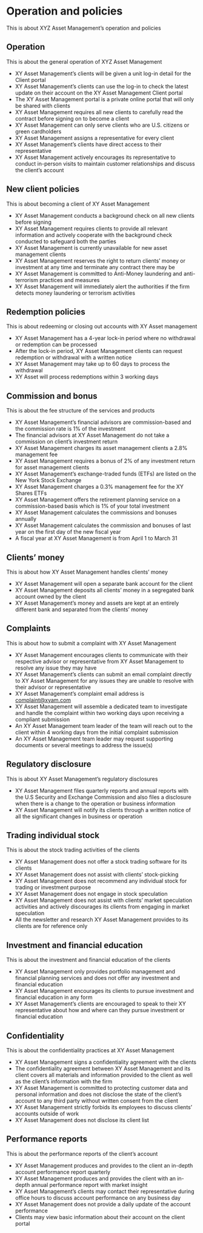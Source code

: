 # Operation and policies

This is about XYZ Asset Management’s operation and policies

## Operation

This is about the general operation of XYZ Asset Management

- XY Asset Management’s clients will be given a unit log-in detail for the Client portal
- XY Asset Management’s clients can use the log-in to check the latest update on their account on the XY Asset Management Client portal
- The XY Asset Management portal is a private online portal that will only be shared with clients
- XY Asset Management requires all new clients to carefully read the contract before signing on to become a client
- XY Asset Management can only serve clients who are U.S. citizens or green cardholders
- XY Asset Management assigns a representative for every client
- XY Asset Management’s clients have direct access to their representative
- XY Asset Management actively encourages its representative to conduct in-person visits to maintain customer relationships and discuss the client’s account

## New client policies

This is about becoming a client of XY Asset Management

- XY Asset Management conducts a background check on all new clients before signing
- XY Asset Management requires clients to provide all relevant information and actively cooperate with the background check conducted to safeguard both the parties
- XY Asset Management is currently unavailable for new asset management clients
- XY Asset Management reserves the right to return clients’ money or investment at any time and terminate any contract there may be
- XY Asset Management is committed to Anti-Money laundering and anti-terrorism practices and measures
- XY Asset Management will immediately alert the authorities if the firm detects money laundering or terrorism activities

## Redemption policies

This is about redeeming or closing out accounts with XY Asset management

- XY Asset Management has a 4-year lock-in period where no withdrawal or redemption can be processed
- After the lock-in period, XY Asset Management clients can request redemption or withdrawal with a written notice
- XY Asset Management may take up to 60 days to process the withdrawal
- XY Asset will process redemptions within 3 working days

## Commission and bonus

This is about the fee structure of the services and products

- XY Asset Management’s financial advisors are commission-based and the commission rate is 1% of the investment
- The financial advisors at XY Asset Management do not take a commission on client’s investment return
- XY Asset Management charges its asset management clients a 2.8% management fee
- XY Asset Management requires a bonus of 2% of any investment return for asset management clients
- XY Asset Management’s exchange-traded funds (ETFs) are listed on the New York Stock Exchange
- XY Asset Management charges a 0.3% management fee for the XY Shares ETFs
- XY Asset Management offers the retirement planning service on a commission-based basis which is 1% of your total investment
- XY Asset Management calculates the commissions and bonuses annually
- XY Asset Management calculates the commission and bonuses of last year on the first day of the new fiscal year
- A fiscal year at XY Asset Management is from April 1 to March 31

## Clients’ money

This is about how XY Asset Management handles clients’ money

- XY Asset Management will open a separate bank account for the client
- XY Asset Management deposits all clients’ money in a segregated bank account owned by the client
- XY Asset Management’s money and assets are kept at an entirely different bank and separated from the clients’ money

## Complaints

This is about how to submit a complaint with XY Asset Management

- XY Asset Management encourages clients to communicate with their respective advisor or representative from XY Asset Management to resolve any issue they may have
- XY Asset Management’s clients can submit an email complaint directly to XY Asset Management for any issues they are unable to resolve with their advisor or representative
- XY Asset Management’s complaint email address is complaint@xyam.com
- XY Asset Management will assemble a dedicated team to investigate and handle the complaint within two working days upon receiving a compliant submission
- An XY Asset Management team leader of the team will reach out to the client within 4 working days from the initial complaint submission
- An XY Asset Management team leader may request supporting documents or several meetings to address the issue(s)

## Regulatory disclosure

This is about XY Asset Management’s regulatory disclosures

- XY Asset Management files quarterly reports and annual reports with the U.S Security and Exchange Commission and also files a disclosure when there is a change to the operation or business information
- XY Asset Management will notify its clients through a written notice of all the significant changes in business or operation

## Trading individual stock

This is about the stock trading activities of the clients

- XY Asset Management does not offer a stock trading software for its clients
- XY Asset Management does not assist with clients’ stock-picking
- XY Asset Management does not recommend any individual stock for trading or investment purpose
- XY Asset Management does not engage in stock speculation
- XY Asset Management does not assist with clients’ market speculation activities and actively discourages its clients from engaging in market speculation
- All the newsletter and research XY Asset Management provides to its clients are for reference only

## Investment and financial education

This is about the investment and financial education of the clients

- XY Asset Management only provides portfolio management and financial planning services and does not offer any investment and financial education
- XY Asset Management encourages its clients to pursue investment and financial education in any form
- XY Asset Management’s clients are encouraged to speak to their XY representative about how and where can they pursue investment or financial education

## Confidentiality

This is about the confidentiality practices at XY Asset Management

- XY Asset Management signs a confidentiality agreement with the clients
- The confidentiality agreement between XY Asset Management and its client covers all materials and information provided to the client as well as the client’s information with the firm
- XY Asset Management is committed to protecting customer data and personal information and does not disclose the state of the client’s account to any third party without written consent from the client
- XY Asset Management strictly forbids its employees to discuss clients’ accounts outside of work
- XY Asset Management does not disclose its client list

## Performance reports

This is about the performance reports of the client’s account

- XY Asset Management produces and provides to the client an in-depth account performance report quarterly
- XY Asset Management produces and provides the client with an in-depth annual performance report with market insight
- XY Asset Management’s clients may contact their representative during office hours to discuss account performance on any business day
- XY Asset Management does not provide a daily update of the account performance
- Clients may view basic information about their account on the client portal